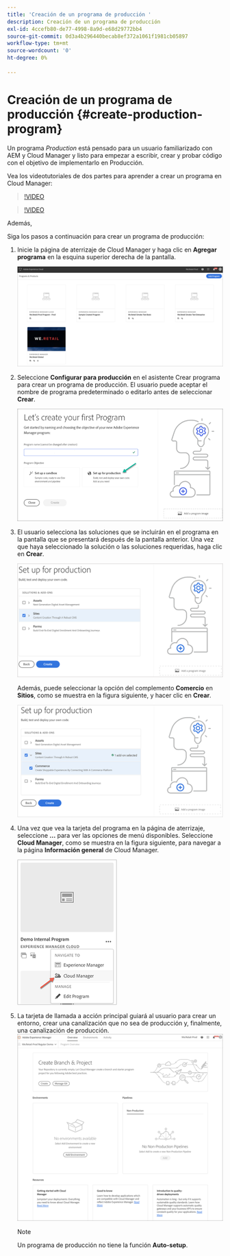 ```yaml
---
title: 'Creación de un programa de producción '
description: Creación de un programa de producción
exl-id: 4ccefb80-de77-4998-8a9d-e68d29772bb4
source-git-commit: 0d3a4b296440becab8ef372a1061f1981cb05897
workflow-type: tm+mt
source-wordcount: '0'
ht-degree: 0%

---
```


# Creación de un programa de producción {#create-production-program}

Un programa *Production* está pensado para un usuario familiarizado con AEM y Cloud Manager y listo para empezar a escribir, crear y probar código con el objetivo de implementarlo en Producción.

Vea los videotutoriales de dos partes para aprender a crear un programa en Cloud Manager:

>[!VIDEO](https://video.tv.adobe.com/v/334953)

>[!VIDEO](https://video.tv.adobe.com/v/334954)

Además,

Siga los pasos a continuación para crear un programa de producción:

1. Inicie la página de aterrizaje de Cloud Manager y haga clic en **Agregar programa** en la esquina superior derecha de la pantalla.

   ![](assets/first_timelogin1.png)


1. Seleccione **Configurar para producción** en el asistente Crear programa para crear un programa de producción. El usuario puede aceptar el nombre de programa predeterminado o editarlo antes de seleccionar **Crear**.

   ![](assets/create-prod1.png)

1. El usuario selecciona las soluciones que se incluirán en el programa en la pantalla que se presentará después de la pantalla anterior. Una vez que haya seleccionado la solución o las soluciones requeridas, haga clic en **Crear**.


   ![](assets/setup-prod-select.png)

   Además, puede seleccionar la opción del complemento **Comercio** en **Sitios**, como se muestra en la figura siguiente, y hacer clic en **Crear**.

   ![](assets/setup-prod-commerce.png)

1. Una vez que vea la tarjeta del programa en la página de aterrizaje, seleccione **...** para ver las opciones de menú disponibles. Seleccione **Cloud Manager**, como se muestra en la figura siguiente, para navegar a la página **Información general** de Cloud Manager.

   ![](assets/navigate-cm.png)

1. La tarjeta de llamada a acción principal guiará al usuario para crear un entorno, crear una canalización que no sea de producción y, finalmente, una canalización de producción.
   ![](assets/set-up-prod5.png)


   >[!NOTE]
   >Un programa de producción no tiene la función **Auto-setup**.
